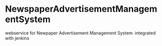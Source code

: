 # NewspaperAdvertisementManagementSystem
webservice for Newpaper Advertisement Management System.
integrated with jenkins
